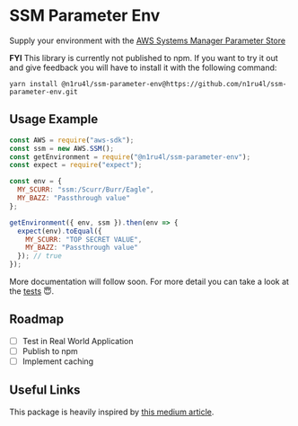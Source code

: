 # SSM Parameter Env

Supply your environment with the [AWS Systems Manager Parameter Store](https://docs.aws.amazon.com/systems-manager/latest/userguide/systems-manager-paramstore.html)

**FYI** This library is currently not published to npm. If you want to try it out and give feedback you will have to install it with the following command:

`yarn install @n1ru4l/ssm-parameter-env@https://github.com/n1ru4l/ssm-parameter-env.git`

## Usage Example

```js
const AWS = require("aws-sdk");
const ssm = new AWS.SSM();
const getEnvironment = require("@n1ru4l/ssm-parameter-env");
const expect = require("expect");

const env = {
  MY_SCURR: "ssm:/Scurr/Burr/Eagle",
  MY_BAZZ: "Passthrough value"
};

getEnvironment({ env, ssm }).then(env => {
  expect(env).toEqual({
    MY_SCURR: "TOP SECRET VALUE",
    MY_BAZZ: "Passthrough value"
  }); // true
});
```

More documentation will follow soon. For more detail you can take a look at the [tests](./src/index.test.js) 😇.

## Roadmap

* [ ] Test in Real World Application
* [ ] Publish to npm
* [ ] Implement caching

## Useful Links

This package is heavily inspired by [this medium article](https://hackernoon.com/you-should-use-ssm-parameter-store-over-lambda-env-variables-5197fc6ea45b).
